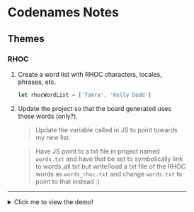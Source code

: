 # Codenames Notes

## Themes

### RHOC

1. Create a word list with RHOC characters, locales, phrases, etc.

   ```js
   let rhocWordList = ['Tamra', 'Kelly Dodd']
   ```

2. Update the project so that the board generated uses those words (only?).
   
   > Update the variable called in JS to point towards my new list.

   > Have JS point to a txt file in project named `words.txt` and 
   > have that be set to symbolically link to words_all.txt but write/load 
   > a txt file of the RHOC words as  `words_rhoc.txt` and change `words.txt`
   > to point to that instead :)

* * *

<head>

<style>
* {
    box-sizing: border-box;
}

.wrapper,
.wrapper>div,
.cardWordWrapper {
    display: grid;
    grid-auto-rows: minmax(100px, auto);
    max-width: 940px;
    margin: 0 auto;
}

.wrapper>div,
.wrapper>div>div {
    color: #d9480f;
}

.wrapper>div {
    grid-template-columns: repeat(5, 1fr);
    grid-gap: 10px;
    /*border: 2px solid whitesmoke;*/
    background-color: white;
    padding: .25em;
    /* fix: minimum width of 0 */
    grid-template-columns: repeat(5, minmax(0, 300px));
}

.wrapper>div>div {
    border: 2px solid rgb(233, 171, 88);
    border-radius: 5px;
    background-color: rgba(233, 171, 88, .5);
    /* default card background color */
    padding: 1em;
}

.cardWordWrapper {
    background: pink;
    display: flex;
    flex-flow: row wrap;
    max-width: 90%;
}

.cardWord {
    flex: 1 100%;
    max-width: 90%;
    border: 1px red;
    background-color: blue;
    color: white;
}

.one {
    grid-row: 1;
}

.two {
    grid-row: 2;
}

.three {
    grid-row: 3;
}

.four {
    grid-row: 4;
}

.five {
    grid-row: 5;
}
</style>

</head>
<body>

<details>

<summary> Click me to view the demo!</summary>

<br>

<div class="wrapper">
    <div class="one">
    <div>(1,1)</div>
    <div>(1,2)</div>  
    <div>(1,3)</div>
    <div>(1,4)</div>
    <div>(1,5)</div>
    </div>
    <div class="two">
    <div>HI THERE</div>
    <div>(1,2)</div>  
    <div>(1,3)</div>
    <div>(1,4)</div>
    <div>(1,5)</div>
    </div>
    <div class="three">
    <div>
        <div class="cardWordWrapper">
        <span class="cardWord">
            BEETHOVEN
        </span>
        </div>    
    </div>
    <div>A</div>  
    <div>(1,3)</div>
    <div>(1,4)</div>
    <div>(1,5)</div>
    </div>
    <div class="four">
    <div>(1,1)</div>
    <div>(1,2)</div>  
    <div>(1,3)</div>
    <div>(1,4)</div>
    <div>(1,5)</div>
    </div>
    <div class="five">
    <div>(1,1)</div>
    <div>(1,2)</div>  
    <div>(1,3)</div>
    <div>(1,4)</div>
    <div>(1,5)</div>
    </div>
</div>

</details>

</body>